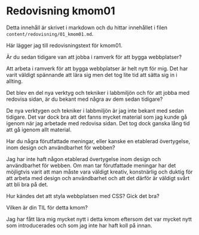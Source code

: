 ---
---
Redovisning kmom01
=========================

Detta innehåll är skrivet i markdown och du hittar innehållet i filen `content/redovisning/01_kmom01.md`.


Här lägger jag till redovisningstext för kmom01.


Är du sedan tidigare van att jobba i ramverk för att bygga webbplatser?

Att arbeta i ramverk för att bygga webbplatser är helt nytt för mig. Det har varit väldigt spännande att lära sig men det tog lite tid att sätta sig in i allting.


Det blev en del nya verktyg och tekniker i labbmiljön och för att jobba med redovisa sidan, är du bekant med några av dem sedan tidigare?

De nya verktygen och tekniker i labbmiljön är jag inte bekant med sedan tidigare. Det var dock bra att det fanns mycket material som jag kunde gå igenom när jag arbetade med redovisa sidan. Det tog dock ganska lång tid att gå igenom allt material.


Har du några förutfattade meningar, eller kanske en etablerad övertygelse, inom design och användbarhet för webben?

Jag har inte haft någon etablerad övertygelse inom design och användbarhet för webben. Om man tar förutfattade meningar har det möjligtvis varit att man måste vara väldigt kreativ, konstnärlig och duktig för att arbeta med design och användbarhet och att det därför är väldigt svårt att bli bra på det.


Hur kändes det att styla webbplatsen med CSS? Gick det bra?


Vilken är din TIL för detta kmom?

Jag har fått lära mig mycket nytt i detta kmom eftersom det var mycket nytt som introducerades och som jag inte har haft koll på innan. 
